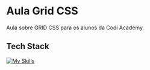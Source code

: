 <!--- # "Can be a image or a gift from the project pages" -->

# Aula Grid CSS

Aula sobre GRID CSS para os alunos da Codi Academy.

## Tech Stack

<!--- # "Verify icons availability here https://github.com/tandpfun/skill-icons" -->

[![My Skills](https://skillicons.dev/icons?i=css,html)](https://skillicons.dev)

